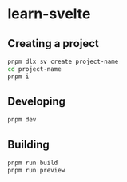 # learn-svelte

## Creating a project

```sh
pnpm dlx sv create project-name
cd project-name
pnpm i
```

## Developing

```sh
pnpm dev
```

## Building

```sh
pnpm run build
pnpm run preview
```
